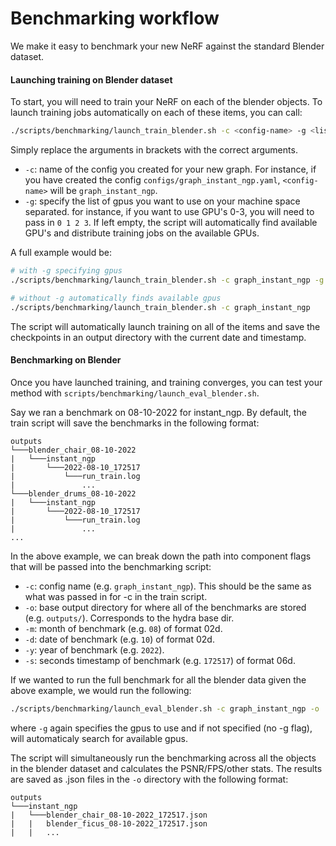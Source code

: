 # Benchmarking workflow

We make it easy to benchmark your new NeRF against the standard Blender dataset.

#### Launching training on Blender dataset

To start, you will need to train your NeRF on each of the blender objects.
To launch training jobs automatically on each of these items, you can call:

```bash
./scripts/benchmarking/launch_train_blender.sh -c <config-name> -g <list-of-gpus>
```

Simply replace the arguments in brackets with the correct arguments.
* `-c`: name of the config you created for your new graph. For instance, if you have created the config `configs/graph_instant_ngp.yaml`, `<config-name>` will be `graph_instant_ngp`.
* `-g`: specify the list of gpus you want to use on your machine space separated. for instance, if you want to use GPU's 0-3, you will need to pass in `0 1 2 3`. If left empty, the script will automatically find available GPU's and distribute training jobs on the available GPUs.

A full example would be:

```bash
# with -g specifying gpus
./scripts/benchmarking/launch_train_blender.sh -c graph_instant_ngp -g 0 1 2 3

# without -g automatically finds available gpus
./scripts/benchmarking/launch_train_blender.sh -c graph_instant_ngp
```

The script will automatically launch training on all of the items and save the checkpoints in an output directory with the current date and timestamp.


#### Benchmarking on Blender
Once you have launched training, and training converges, you can test your method with `scripts/benchmarking/launch_eval_blender.sh`.

Say we ran a benchmark on 08-10-2022 for instant_ngp. By default, the train script will save the benchmarks in the following format:
```
outputs
└───blender_chair_08-10-2022
|   └───instant_ngp
|       └───2022-08-10_172517
|           └───run_train.log
|               ...
└───blender_drums_08-10-2022
|   └───instant_ngp
|       └───2022-08-10_172517
|           └───run_train.log
|               ...
...
```

In the above example, we can break down the path into component flags that will be passed into the benchmarking script:
* `-c`: config name (e.g. `graph_instant_ngp`). This should be the same as what was passed in for -c in the train script.
* `-o`: base output directory for where all of the benchmarks are stored (e.g. `outputs/`). Corresponds to the hydra base dir.
* `-m`: month of benchmark (e.g. `08`) of format 02d. 
* `-d`: date of benchmark (e.g. `10`) of format 02d.
* `-y`: year of benchmark (e.g. `2022`).
* `-s`: seconds timestamp of benchmark (e.g. `172517`) of format 06d.

If we wanted to run the full benchmark for all the blender data given the above example, we would run the following:
```bash
./scripts/benchmarking/launch_eval_blender.sh -c graph_instant_ngp -o ./outputs/ -m 08 -d 10 -y 2022 -s 172517 -g 4 5 6 7
```

where `-g` again specifies the gpus to use and if not specified (no -g flag), will automaticaly search for available gpus.

The script will simultaneously run the benchmarking across all the objects in the blender dataset and calculates the PSNR/FPS/other stats. The results are saved as .json files in the `-o` directory with the following format:

```
outputs
└───instant_ngp
|   └───blender_chair_08-10-2022_172517.json
|   |   blender_ficus_08-10-2022_172517.json
|   |   ...
```